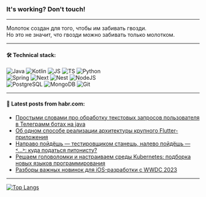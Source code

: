 ### It's working? Don't touch!

---
Молоток создан для того, чтобы им забивать гвозди. <br>
Но это не значит, что гвозди можно забивать только молотком.

---

#### 🛠️ Technical stack:

![Java](https://img.shields.io/badge/Java-informational?logo=Oracle&style=flat&logoColor=white&color=FF4500)
![Kotlin](https://img.shields.io/badge/Kotlin-informational?logo=Kotlin&style=flat&logoColor=white&color=774D97)
![JS](https://img.shields.io/badge/JS-informational?logo=javaScript&style=flat&logoColor=black&color=F7Df1E)
![TS](https://img.shields.io/badge/TypeScript-informational?logo=typeScript&style=flat&logoColor=black&color=017acc)
![Python](https://img.shields.io/badge/Python-informational?logo=Python&style=flat&logoColor=black&color=ffdd54) <br>
![Spring](https://img.shields.io/badge/SpringBoot-informational?logo=SpringBoot&style=flat&logoColor=white&color=6DB33F) 
![Next](https://img.shields.io/badge/Next.js-informational?logo=Next.js&style=flat&logoColor=white&color=3671a1)
![Nest](https://img.shields.io/badge/NestJS-informational?logo=NestJS&style=flat&logoColor=white&color=E0234E)
![NodeJS](https://img.shields.io/badge/NodeJS-informational?logo=node.js&style=flat&logoColor=white&color=70A760) <br>
![PostgreSQL](https://img.shields.io/badge/PostgreSQL-informational?logo=PostgreSQL&style=flat&logoColor=white&color=DAA520)
![MongoDB](https://img.shields.io/badge/MongoDB-informational?logo=MongoDB&style=flat&logoColor=white&color=870000)
![Git](https://img.shields.io/badge/Git-informational?logo=git&style=flat&logoColor=white&color=f74e28)

___

#### 💬 Latest posts from habr.com:

<!-- BLOG-POST-LIST:START -->
- [Простыми словами про обработку текстовых запросов пользователя в Телеграмм ботах на java](https://habr.com/ru/articles/785752/?utm_source=habrahabr&utm_medium=rss&utm_campaign=785752)
- [Об одном способе реализации архитектуры крупного Flutter-приложения](https://habr.com/ru/companies/beeline_tech/articles/785730/?utm_source=habrahabr&utm_medium=rss&utm_campaign=785730)
- [Направо пойдёшь — тестировщиком станешь, налево пойдёшь — ˂...˃: куда податься питонисту?](https://habr.com/ru/articles/785718/?utm_source=habrahabr&utm_medium=rss&utm_campaign=785718)
- [Решаем головоломки и настраиваем среды Kubernetes: подборка новых языков программирования](https://habr.com/ru/companies/beeline_cloud/articles/785686/?utm_source=habrahabr&utm_medium=rss&utm_campaign=785686)
- [Разборы важных новинок для iOS-разработки с WWDC 2023](https://habr.com/ru/companies/kts/articles/785528/?utm_source=habrahabr&utm_medium=rss&utm_campaign=785528)
<!-- BLOG-POST-LIST:END -->

---
[![Top Langs](https://github-readme-stats-git-master-advtsetting-gmailcom.vercel.app/api/top-langs/?username=zloylis&langs_count=10&hide_title=false&title_color=e6edf3&size_weight=0.5&count_weight=0.5&layout=compact&hide_border=true&theme=dracula)](https://github.com/zloylis)

<!-- ![GitHub stats](https://github-readme-stats-git-master-advtsetting-gmailcom.vercel.app/api?username=zloylis&show_icons=true&hide_border=true&theme=dracula&hide_title=true&include_all_commits=true&count_private=true&hide=contribs&hide_rank=true) -->
